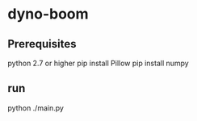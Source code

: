 # dyno-boom

## Prerequisites
 python 2.7 or higher
 pip install Pillow
 pip install numpy

## run
python ./main.py
